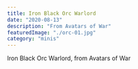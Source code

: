 ```yaml
---
title: Iron Black Orc Warlord
date: "2020-08-13"
description: "From Avatars of War"
featuredImage: "./orc-01.jpg"
category: "minis"
---
```


Iron Black Orc Warlord, from Avatars of War
